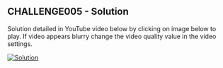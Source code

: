 ## CHALLENGE005 - Solution

Solution detailed in YouTube video below by clicking on image below to play. If video appears blurry change the video quality value in the video settings.

[![Solution](https://img.youtube.com/vi/J9D1pVM62JU/0.jpg)](https://youtu.be/J9D1pVM62JU)
